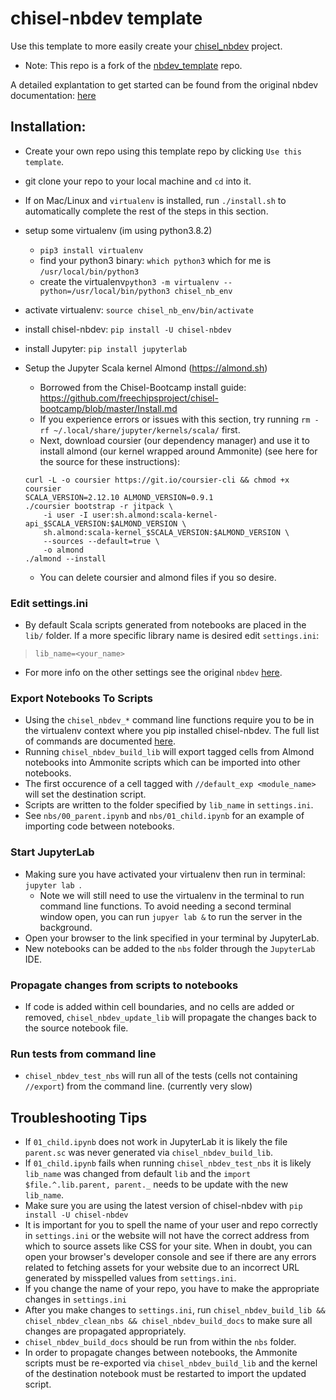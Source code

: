 # chisel-nbdev template
Use this template to more easily create your [chisel_nbdev](https://github.com/ucsc-vama/chisel_nbdev) project.

- Note: This repo is a fork of the [nbdev_template](https://github.com/fastai/nbdev_template) repo.

A detailed explantation to get started can be found from the original nbdev documentation: [here](https://nbdev.fast.ai/tutorial.html#Set-up-Repo)

## Installation:
- Create your own repo using this template repo by clicking `Use this template`.
- git clone your repo to your local machine and `cd` into it. 
- If on Mac/Linux and `virtualenv` is installed, run `./install.sh` to automatically complete the rest of the steps in this section.
- setup some virtualenv (im using python3.8.2)
  - `pip3 install virtualenv`
  - find your python3 binary: `which python3` which for me is `/usr/local/bin/python3`
  - create the virtualenv`python3 -m virtualenv --python=/usr/local/bin/python3 chisel_nb_env`
- activate virtualenv: `source chisel_nb_env/bin/activate`
- install chisel-nbdev: `pip install -U chisel-nbdev`
- install Jupyter: `pip install jupyterlab`

- Setup the Jupyter Scala kernel Almond (https://almond.sh) 
  - Borrowed from the Chisel-Bootcamp install guide: https://github.com/freechipsproject/chisel-bootcamp/blob/master/Install.md
  - If you experience errors or issues with this section, try running `rm -rf ~/.local/share/jupyter/kernels/scala/` first.
  - Next, download coursier (our dependency manager) and use it to install almond (our kernel wrapped around Ammonite) (see here for the source for these instructions):
  ```
  curl -L -o coursier https://git.io/coursier-cli && chmod +x coursier
  SCALA_VERSION=2.12.10 ALMOND_VERSION=0.9.1
  ./coursier bootstrap -r jitpack \
      -i user -I user:sh.almond:scala-kernel-api_$SCALA_VERSION:$ALMOND_VERSION \
      sh.almond:scala-kernel_$SCALA_VERSION:$ALMOND_VERSION \
      --sources --default=true \
      -o almond
  ./almond --install
  ```
  - You can delete coursier and almond files if you so desire.

### Edit settings.ini
- By default Scala scripts generated from notebooks are placed in the `lib/` folder. If a more specific library name is desired edit `settings.ini`:
> ```
> lib_name=<your_name>
> ```
- For more info on the other settings see the original `nbdev` [here](https://nbdev.fast.ai/tutorial.html#Set-up-Repo).

### Export Notebooks To Scripts
- Using the `chisel_nbdev_*` command line functions require you to be in the virtualenv context where you pip installed chisel-nbdev. The full list of commands are documented [here](https://ucsc-vama.github.io/chisel_nbdev/cli.html).
- Running `chisel_nbdev_build_lib` will export tagged cells from Almond notebooks into Ammonite scripts which can be imported into other notebooks.
- The first occurence of a cell tagged with `//default_exp <module_name>` will set the destination script.
- Scripts are written to the folder specified by `lib_name` in `settings.ini`.
- See `nbs/00_parent.ipynb` and `nbs/01_child.ipynb` for an example of importing code between notebooks.
 
### Start JupyterLab
- Making sure you have activated your virtualenv then run in terminal: ```jupyter lab ```. 
  - Note we will still need to use the virtualenv in the terminal to run command line functions. To avoid needing a second terminal window open, you can run ```jupyer lab &``` to run the server in the background. 
- Open your browser to the link specified in your terminal by JupyterLab.
- New notebooks can be added to the `nbs` folder through the `JupyterLab` IDE.

### Propagate changes from scripts to notebooks
- If code is added within cell boundaries, and no cells are added or removed, `chisel_nbdev_update_lib` will propagate the changes back to the source notebook file.

### Run tests from command line
- `chisel_nbdev_test_nbs` will run all of the tests (cells not containing `//export`) from the command line. (currently very slow)

## Troubleshooting Tips
- If `01_child.ipynb` does not work in JupyterLab it is likely the file `parent.sc` was never generated via `chisel_nbdev_build_lib`.
- If `01_child.ipynb` fails when running `chisel_nbdev_test_nbs` it is likely `lib_name` was changed from default `lib` and the ```import $file.^.lib.parent, parent._``` needs to be update with the new `lib_name`.
-  Make sure you are using the latest version of chisel-nbdev with `pip install -U chisel-nbdev`
-  It is important for you to spell the name of your user and repo correctly in `settings.ini` or the website will not have the correct address from which to source assets like CSS for your site.  When in doubt, you can open your browser's developer console and see if there are any errors related to fetching assets for your website due to an incorrect URL generated by misspelled values from `settings.ini`.
-  If you change the name of your repo, you have to make the appropriate changes in `settings.ini`
-  After you make changes to `settings.ini`, run `chisel_nbdev_build_lib && chisel_nbdev_clean_nbs && chisel_nbdev_build_docs` to make sure all changes are propagated appropriately.
-  `chisel_nbdev_build_docs` should be run from within the `nbs` folder.
-  In order to propagate changes between notebooks, the Ammonite scripts must be re-exported via `chisel_nbdev_build_lib` and the kernel of the destination notebook must be restarted to import the updated script.

